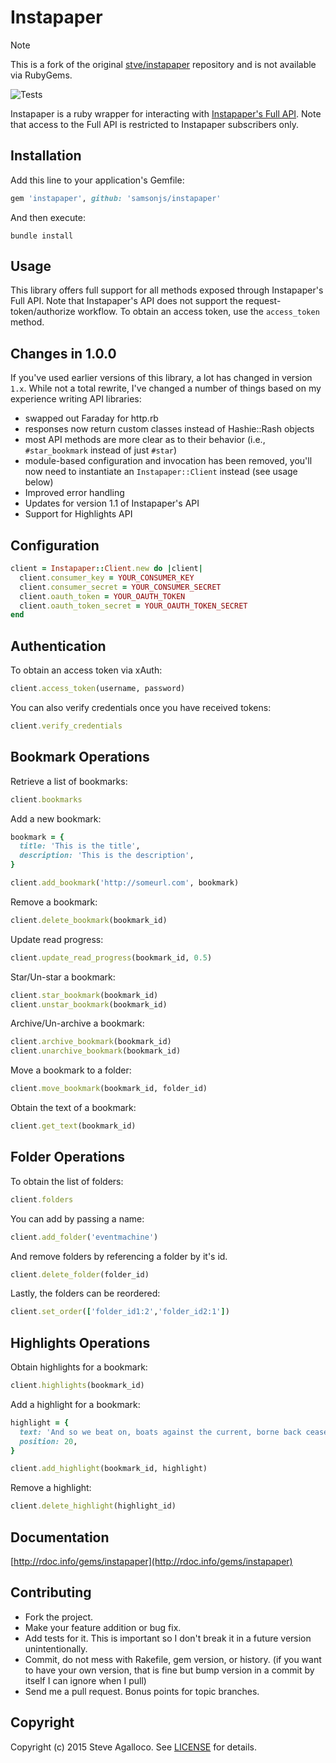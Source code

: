 # Instapaper

> [!NOTE]
> This is a fork of the original [stve/instapaper](https://github.com/stve/instapaper) repository and is not available via RubyGems.

![Tests](https://github.com/samsonjs/instapaper/actions/workflows/ci.yml/badge.svg)

Instapaper is a ruby wrapper for interacting with [Instapaper's Full API](https://www.instapaper.com/api/full).  Note that access to the Full API is restricted to Instapaper subscribers only.

## Installation

Add this line to your application's Gemfile:

```ruby
gem 'instapaper', github: 'samsonjs/instapaper'
```

And then execute:

    bundle install

## Usage

This library offers full support for all methods exposed through Instapaper's Full API.  Note that Instapaper's API does not support the request-token/authorize workflow. To obtain an access token, use the `access_token` method.

## Changes in 1.0.0

If you've used earlier versions of this library, a lot has changed in version `1.x`. While not a total rewrite, I've changed a number of things based on my experience writing API libraries:

* swapped out Faraday for http.rb
* responses now return custom classes instead of Hashie::Rash objects
* most API methods are more clear as to their behavior (i.e., `#star_bookmark` instead of just `#star`)
* module-based configuration and invocation has been removed, you'll now need to instantiate an `Instapaper::Client` instead (see usage below)
* Improved error handling
* Updates for version 1.1 of Instapaper's API
* Support for Highlights API

## Configuration

```ruby
client = Instapaper::Client.new do |client|
  client.consumer_key = YOUR_CONSUMER_KEY
  client.consumer_secret = YOUR_CONSUMER_SECRET
  client.oauth_token = YOUR_OAUTH_TOKEN
  client.oauth_token_secret = YOUR_OAUTH_TOKEN_SECRET
end
```

## Authentication

To obtain an access token via xAuth:

```ruby
client.access_token(username, password)
```

You can also verify credentials once you have received tokens:

```ruby
client.verify_credentials
```

## Bookmark Operations

Retrieve a list of bookmarks:

```ruby
client.bookmarks
```

Add a new bookmark:

```ruby
bookmark = {
  title: 'This is the title',
  description: 'This is the description',
}

client.add_bookmark('http://someurl.com', bookmark)
```

Remove a bookmark:

```ruby
client.delete_bookmark(bookmark_id)
```

Update read progress:

```ruby
client.update_read_progress(bookmark_id, 0.5)
```

Star/Un-star a bookmark:

```ruby
client.star_bookmark(bookmark_id)
client.unstar_bookmark(bookmark_id)
```

Archive/Un-archive a bookmark:

```ruby
client.archive_bookmark(bookmark_id)
client.unarchive_bookmark(bookmark_id)
```

Move a bookmark to a folder:

```ruby
client.move_bookmark(bookmark_id, folder_id)
```

Obtain the text of a bookmark:

```ruby
client.get_text(bookmark_id)
```

## Folder Operations


To obtain the list of folders:

```ruby
client.folders
```

You can add by passing a name:

```ruby
client.add_folder('eventmachine')
```

And remove folders by referencing a folder by it's id.

```ruby
client.delete_folder(folder_id)
```

Lastly, the folders can be reordered:

```ruby
client.set_order(['folder_id1:2','folder_id2:1'])
```

## Highlights Operations

Obtain highlights for a bookmark:

```ruby
client.highlights(bookmark_id)
```

Add a highlight for a bookmark:

```ruby
highlight = {
  text: 'And so we beat on, boats against the current, borne back ceaselessly into the past.',
  position: 20,
}

client.add_highlight(bookmark_id, highlight)
```

Remove a highlight:

```ruby
client.delete_highlight(highlight_id)
```

## Documentation

[http://rdoc.info/gems/instapaper](http://rdoc.info/gems/instapaper)

## Contributing

* Fork the project.
* Make your feature addition or bug fix.
* Add tests for it. This is important so I don't break it in a
  future version unintentionally.
* Commit, do not mess with Rakefile, gem version, or history.
  (if you want to have your own version, that is fine but bump version in a commit by itself I can ignore when I pull)
* Send me a pull request. Bonus points for topic branches.

## Copyright

Copyright (c) 2015 Steve Agalloco. See [LICENSE](https://github.com/samsonjs/instapaper/blob/master/LICENSE.md) for details.
